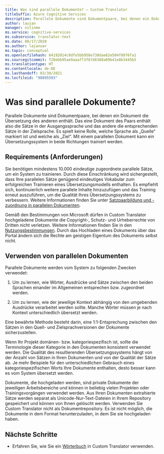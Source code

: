 ```yaml
---
title: Was sind parallele Dokumente? – Custom Translator
titleSuffix: Azure Cognitive Services
description: Parallele Dokumente sind Dokumentpaare, bei denen ein Dokument die Übersetzung des anderen enthält. Das eine Dokument des Paars enthält also die Sätze in der Ausgangssprache und das andere die entsprechenden Sätze in der Zielsprache.
author: laujan
manager: nitinme
ms.service: cognitive-services
ms.subservice: translator-text
ms.date: 08/17/2020
ms.author: lajanuar
ms.topic: conceptual
ms.openlocfilehash: 64192014c9dfe5bb958e730dae62e504f0976fa1
ms.sourcegitcommit: f28ebb95ae9aaaff3f87d8388a09b41e0b3445b5
ms.translationtype: HT
ms.contentlocale: de-DE
ms.lasthandoff: 03/30/2021
ms.locfileid: "98895593"
---
```

# <a name="what-are-parallel-documents"></a>Was sind parallele Dokumente?

Parallele Dokumente sind Dokumentpaare, bei denen ein Dokument die Übersetzung des anderen enthält. Das eine Dokument des Paars enthält also die Sätze in der Ausgangssprache und das andere die entsprechenden Sätze in der Zielsprache.
Es spielt keine Rolle, welche Sprache als „Quelle“ markiert ist und welche als „Ziel“. Mit einem parallelen Dokument kann ein Übersetzungssystem in beide Richtungen trainiert werden.

## <a name="requirements"></a>Requirements (Anforderungen)

Sie benötigen mindestens 10.000 eindeutige zugeordnete parallele Sätze, um ein System zu trainieren. Durch diese Einschränkung wird sichergestellt, dass Ihre parallelen Sätze genügend eindeutiges Vokabular zum erfolgreichen Trainieren eines Übersetzungsmodells enthalten. Es empfiehlt sich, kontinuierlich weitere parallele Inhalte hinzuzufügen und das Training erneut auszuführen, um die Qualität Ihres Übersetzungssystems zu verbessern. Weitere Informationen finden Sie unter [Satzpaarbildung und -zuordnung in parallelen Dokumenten](./sentence-alignment.md).

Gemäß den Bestimmungen von Microsoft dürfen in Custom Translator hochgeladene Dokumente die Copyright-, Schutz- und Urheberrechte von Dritten nicht verletzen. Weitere Informationen finden Sie in den [Nutzungsbestimmungen](https://azure.microsoft.com/support/legal/cognitive-services-terms/).
Durch das Hochladen eines Dokuments über das Portal ändern sich die Rechte am geistigen Eigentum des Dokuments selbst nicht.

## <a name="use-of-parallel-documents"></a>Verwenden von parallelen Dokumenten

Parallele Dokumente werden vom System zu folgenden Zwecken verwendet:

1.  Um zu lernen, wie Wörter, Ausdrücke und Sätze zwischen den beiden Sprachen einander im Allgemeinen entsprechen bzw. zugeordnet werden.

2.  Um zu lernen, wie der jeweilige Kontext abhängig von den umgebenden Ausdrücke verarbeitet werden sollte. Manche Wörter müssen je nach Kontext unterschiedlich übersetzt werden.

Eine bewährte Methode besteht darin, eine 1:1-Entsprechung zwischen den Sätzen in den Quell- und Zielsprachversionen der Dokumente sicherzustellen.

Wenn Ihr Projekt domänen- bzw. kategoriespezifisch ist, sollte die Terminologie dieser Kategorie in den Dokumenten konsistent verwendet werden. Die Qualität des resultierenden Übersetzungssystems hängt von der Anzahl von Sätzen in Ihren Dokumenten und von der Qualität der Sätze ab. Je mehr Beispiele für den unterschiedlichen Gebrauch eines kategoriespezifischen Worts Ihre Dokumente enthalten, desto besser kann es vom System übersetzt werden.

Dokumente, die hochgeladen werden, sind private Dokumente der jeweiligen Arbeitsbereiche und können in beliebig vielen Projekten oder Trainingsvorgängen verwendet werden. Aus Ihren Dokumenten extrahierte Sätze werden separat als Unicode-Nur-Text-Dateien in Ihrem Repository gespeichert und können von Ihnen gelöscht werden. Verwenden Sie Custom Translator nicht als Dokumentrepository. Es ist nicht möglich, die Dokumente in dem Format herunterzuladen, in dem Sie sie hochgeladen haben.



## <a name="next-steps"></a>Nächste Schritte

- Erfahren Sie, wie Sie ein [Wörterbuch](what-is-dictionary.md) in Custom Translator verwenden.